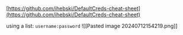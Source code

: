 [https://github.com/ihebski/DefaultCreds-cheat-sheet](https://github.com/ihebski/DefaultCreds-cheat-sheet)

using a list: ```username:password```
![[Pasted image 20240712154219.png]]